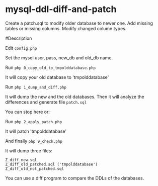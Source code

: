 # mysql-ddl-diff-and-patch
Create a patch.sql to modify older database to newer one. Add missing tables or missing columns. Modify changed column types.

#Description

Edit `config.php`

Set the mysql user, pass, new_db and old_db name.

Run `php 0_copy_old_to_tmpolddatabase.php`

It will copy your old database to 'tmpolddatabase'

Run `php 1_dump_and_diff.php`

It will dump the new and the old databases. Then it will analyze the differences and 
generate file `patch.sql`

You can stop here or:

Run `php 2_apply_patch.php`

It will patch 'tmpolddatabase'

And finally `php 9_check.php`

It will dump three files:
```
Z_diff_new.sql
Z_diff_old_patched.sql ('tmpolddatabase')
Z_diff_old_not_patched.sql
```

You can use a diff program to compare the DDLs of the databases.
